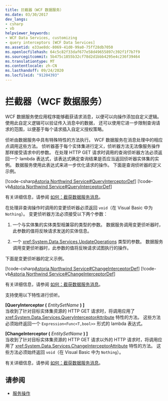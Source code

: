 ```yaml
---
title: 拦截器（WCF 数据服务）
ms.date: 03/30/2017
dev_langs:
- csharp
- vb
helpviewer_keywords:
- WCF Data Services, customizing
- query interceptors [WCF Data Services]
ms.assetid: e33ae8dc-8069-41d0-99a0-75ff28db7050
ms.openlocfilehash: 64c5c82f33daf677e58d49655897c392f1f7b7f9
ms.sourcegitcommit: 5b475c1855b32cf78d2d1bbb4295e4c236f39464
ms.translationtype: MT
ms.contentlocale: zh-CN
ms.lasthandoff: 09/24/2020
ms.locfileid: "91204393"
---
```

# <a name="interceptors-wcf-data-services"></a>拦截器（WCF 数据服务）

WCF 数据服务使应用程序能够截获请求消息，以便可以向操作添加自定义逻辑。 使用此自定义逻辑可以验证传入消息中的数据， 还可以使用它进一步限制查询请求的范围，以便基于每个请求插入自定义授权策略。  
  
 侦听由数据服务中具有特殊特性的方法执行。 WCF 数据服务在消息处理中的相应点调用这些方法。 侦听器基于每个实体集进行定义，侦听器方法无法像服务操作那样接受请求中的参数。 在处理 HTTP GET 请求时调用的查询侦听器方法必须返回一个 lambda 表达式，该表达式确定查询结果是否应当返回侦听器实体集的实例。 数据服务使用此表达式来进一步优化请求的操作。 下面是查询侦听器的定义示例。  
  
 [!code-csharp[Astoria Northwind Service#QueryInterceptorDef](../../../../samples/snippets/csharp/VS_Snippets_Misc/astoria_northwind_service/cs/northwind2.svc.cs#queryinterceptordef)]
 [!code-vb[Astoria Northwind Service#QueryInterceptorDef](../../../../samples/snippets/visualbasic/VS_Snippets_Misc/astoria_northwind_service/vb/northwind2.svc.vb#queryinterceptordef)]  
  
 有关详细信息，请参阅 [如何：截获数据服务消息](how-to-intercept-data-service-messages-wcf-data-services.md)。  
  
 在处理非查询操作时调用的变更侦听器必须返回 `void`（在 Visual Basic 中为 `Nothing`）。 变更侦听器方法必须接受以下两个参数：  
  
1. 一个与实体集的实体类型相兼容的类型的参数。 数据服务调用变更侦听器时，此参数的值将反映请求发送的实体信息。  
  
2. 一个 <xref:System.Data.Services.UpdateOperations> 类型的参数。 数据服务调用变更侦听器时，此参数的值将反映请求试图执行的操作。  
  
 下面是变更侦听器的定义示例。  
  
 [!code-csharp[Astoria Northwind Service#ChangeInterceptorDef](../../../../samples/snippets/csharp/VS_Snippets_Misc/astoria_northwind_service/cs/northwind2.svc.cs#changeinterceptordef)]
 [!code-vb[Astoria Northwind Service#ChangeInterceptorDef](../../../../samples/snippets/visualbasic/VS_Snippets_Misc/astoria_northwind_service/vb/northwind2.svc.vb#changeinterceptordef)]  
  
 有关详细信息，请参阅 [如何：截获数据服务消息](how-to-intercept-data-service-messages-wcf-data-services.md)。  
  
 支持使用以下特性进行侦听。  
  
 **[QueryInterceptor (** *EntitySetName* **) ]**  
 当收到了针对目标实体集资源的 HTTP GET 请求时，将调用应用了 <xref:System.Data.Services.QueryInterceptorAttribute> 特性的方法。 这些方法必须始终返回一个 `Expression<Func<T,bool>>` 形式的 lambda 表达式。  
  
 **[ChangeInterceptor (** *EntitySetName* **) ]**  
 当收到了针对目标实体集资源的 HTTP GET 请求以外的 HTTP 请求时，将调用应用了 <xref:System.Data.Services.ChangeInterceptorAttribute> 特性的方法。 这些方法必须始终返回 `void`（在 Visual Basic 中为 `Nothing`）。  
  
 有关详细信息，请参阅 [如何：截获数据服务消息](how-to-intercept-data-service-messages-wcf-data-services.md)。  
  
## <a name="see-also"></a>请参阅

- [服务操作](service-operations-wcf-data-services.md)
